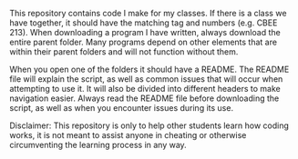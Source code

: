 This repository contains code I make for my classes. If there is a class we have together, it should have the matching 
tag and numbers (e.g. CBEE 213). When downloading a program I have written, always download the entire parent folder. 
Many programs depend on other elements that are within their parent folders and will not function without them. 

When you open one of the folders it should have a README. The README file will explain the script, as well as common 
issues that will occur when attempting to use it. It will also be divided into different headers to make navigation 
easier. Always read the README file before downloading the script, as well as when you encounter issues during its use. 

Disclaimer: This repository is only to help other students learn how coding works, it is not meant to assist anyone in
cheating or otherwise circumventing the learning process in any way. 
